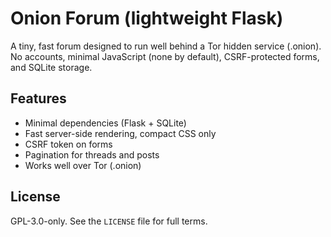 # Onion Forum (lightweight Flask)

A tiny, fast forum designed to run well behind a Tor hidden service (.onion). No accounts, minimal JavaScript (none by default), CSRF-protected forms, and SQLite storage.

## Features

- Minimal dependencies (Flask + SQLite)
- Fast server-side rendering, compact CSS only
- CSRF token on forms
- Pagination for threads and posts
- Works well over Tor (.onion)

## License

GPL-3.0-only. See the `LICENSE` file for full terms.
